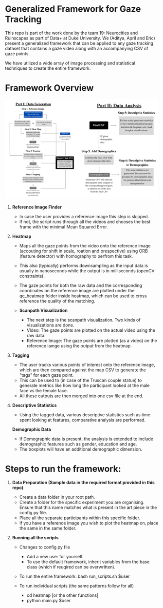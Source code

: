 # Generalized Framework for Gaze Tracking
This repo is part of the work done by the team 19: Neurocities and Ruinscapes as part of Data+ at Duke University. We (Aditya, April and Eric) present a generalized framework that can be applied to any gaze tracking dataset that contains a gaze video along with an accompanying CSV of gaze points. 

We have utilized a wide array of image processing and statistical techniques to create the entire framework. 

# Framework Overview
![Alt text](Flowchart.jpg "Title")

1. **Reference Image Finder**
    - In case the user provides a reference image this step is skipped. 
    - If not, the script runs through all the videos and chooses the best frame with the minimal Mean Squared Error. 

2. **Heatmap**
    - Maps all the gaze points from the video onto the reference image (accouting for shift in scale, roation and prespective) using ORB (feature detector) with homography to perfrom this task. 
    - This also (typically) performs downsampling as the input data is usually in nanoseconds while the output is in milliseconds (openCV constraints). 
    - The gaze points for both the raw data and the corresponding coordinates on the reference image are plotted under the qc_heatmap folder inside heatmap, which can be used to cross reference the quality of the matching.

    - **Scanpath Visualization**
        - The next step is the scanpath visualization. Two kinds of visualizations are done. 
        -   Video: The gaze points are plotted on the actual video using the raw data. 
        -   Reference Image: The gaze points are plotted (as a video) on the reference iamge using the output from the heatmap. 

3. **Tagging**
    - The user tracks various points of interest onto the reference image, which are then compared against the map CSV to generate the "tags" for each gaze point. 
    - This can be used to (in case of the Truscan couple statue) to generate metrics like how long the participant looked at the male face vs the female face. 
    - All these outputs are then merged into one csv file at the end. 

4. **Descriptive Statistics**
    - Using the tagged data, various descriptive statistics such as time spent looking at features, comparative analysis are performed. 

    **Demographic Data**
    - If Demographic data is present, the analysis is extended to include demographic features such as gender, education and age. 
    - The boxplots will have an additional demographic dimension.




# Steps to run the framework: 

1. **Data Preparation (Sample data in the required format provided in this repo)**
    - Create a data folder in your root path. 
    - Create a folder for the specific experiment you are organising. Ensure that this name matches what is present in the art piece in the config.py file. 
    - Place all the separate participants within this specific folder. 
    - If you have a reference image you wish to plot the heatmap on, place the same in the same folder. 

2. **Running all the scripts**
    - Changes to config.py file 
        - Add a new user for yourself. 
        - To use the default framework, inherit variables from the base class (which if reuqired can be overwritten). 

    - To run the entire framework: bash run_scripts.sh $user
    - To run individual scripts (the same patterns follow for all)
        - cd heatmap [or the other functions]
        - python main.py $user